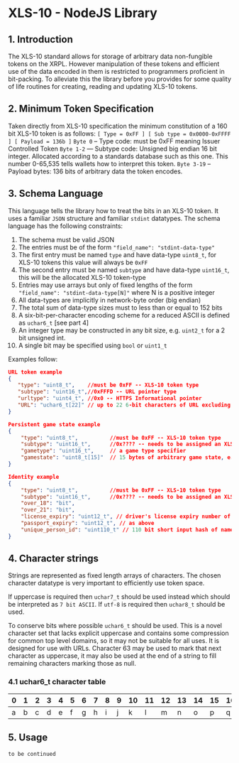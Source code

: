 # XLS-10 - NodeJS Library
## 1. Introduction
The XLS-10 standard allows for storage of arbitrary data non-fungible tokens on the XRPL. However manipulation of these tokens and efficient use of the data encoded in them is restricted to programmers proficient in bit-packing. To alleviate this the library before you provides for some quality of life routines for creating, reading and updating XLS-10 tokens.

## 2. Minimum Token Specification
Taken directly from XLS-10 specification the minimum constitution of a 160 bit XLS-10 token is as follows:
```[ Type = 0xFF ] [ Sub type = 0x0000-0xFFFF ] [ Payload = 136b ]```
`Byte 0` – Type code: must be 0xFF meaning Issuer Controlled Token
`Byte 1-2` — Subtype code: Unsigned big endian 16 bit integer. Allocated according to a standards database such as this one. This number 0-65,535 tells wallets how to interpret this token.
`Byte 3-19` – Payload bytes: 136 bits of arbitrary data the token encodes.

## 3. Schema Language
This language tells the library how to treat the bits in an XLS-10 token. It uses a familiar `JSON` structure and familiar `stdint` datatypes.
The schema language has the following constraints:
1. The schema must be valid JSON
2. The entries must be of the form `"field_name": "stdint-data-type"`
3. The first entry must be named `type` and have data-type `uint8_t`, for XLS-10 tokens this value will always be `0xFF`
4. The second entry must be named `subtype` and have data-type `uint16_t`, this will be the allocated XLS-10 token-type
5. Entries may use arrays but only of fixed lengths of the form `"field_name": "stdint-data-type[N]"` where N is a positive integer
6. All data-types are implicitly in network-byte order (big endian)
7. The total sum of data-type sizes must to less than or equal to 152 bits
8. A six-bit-per-character encoding scheme for a reduced ASCII is defined as `uchar6_t` [see part 4]
9. An integer type may be constructed in any bit size, e.g. `uint2_t` for a 2 bit unsigned int.
10. A single bit may be specified using  `bool` or `uint1_t`

 Examples follow:
 ```json
URL token example
{
	"type": "uint8_t",    //must be 0xFF -- XLS-10 token type
	"subtype": "uint16_t",//0xFFFD -- URL pointer type
	"urltype": "uint4_t", //0x0 -- HTTPS Informational pointer
	"URL": "uchar6_t[22]" // up to 22 6-bit characters of URL excluding protocol
}
```

```json
Persistent game state example
{
	"type": "uint8_t",          //must be 0xFF -- XLS-10 token type
	"subtype": "uint16_t",      //0x???? -- needs to be assigned an XLS-10 subtype
	"gametype": "uint16_t",     // a game type specifier
	"gamestate": "uint8_t[15]"  // 15 bytes of arbitrary game state, e.g wins/losses, character traits etc.
}
 ```

```json
Identity example 
{
	"type": "uint8_t",          //must be 0xFF -- XLS-10 token type
	"subtype": "uint16_t",      //0x???? -- needs to be assigned an XLS-10 subtype
	"over_18": "bit",
	"over_21": "bit",
	"license_expiry": "uint12_t", // driver's license expiry number of months since jan 2020, or 0x000 for no license
	"passport_expiry": "uint12_t", // as above
	"unique_person_id": "uint110_t" // 110 bit short input hash of name, dob, place of birth and birth certificate number
}
```

## 4. Character strings
Strings are represented as fixed length arrays of characters. The chosen character datatype is very important to efficiently use token space.

If uppercase is required then `uchar7_t` should be used instead which should be interpreted as `7 bit ASCII`. If `utf-8` is required then `uchar8_t` should be used.

To conserve bits where possible `uchar6_t` should be used. This is a novel character set that lacks explicit uppercase and contains some compression for common top level domains, so it may not be suitable for all uses. It is designed for use with URLs. Character 63 may be used to mark that next character as uppercase, it may also be used at the end of a string to fill remaining characters marking those as null.

### 4.1 uchar6_t character table
|0|1|2|3|4|5|6|7|8|9|10|11|12|13|14|15|16|17|18|19|20|21|22|23|24|25|26|27|28|29|30|31|32|33|34|35|36|37|38|39|40|41|42|43|44|45|46|47|48|49|50|51|52|53|54|55|56|57|58|59|60|61|62|63|
|:-|:-|:-|:-|:-|:-|:-|:-|:-|:-|:-|:-|:-|:-|:-|:-|:-|:-|:-|:-|:-|:-|:-|:-|:-|:-|:-|:-|:-|:-|:-|:-|:-|:-|:-|:-|:-|:-|:-|:-|:-|:-|:-|:-|:-|:-|:-|:-|:-|:-|:-|:-|:-|:-|:-|:-|:-|:-|:-|:-|:-|:-|:-|:-|
|a|b|c|d|e|f|g|h|i|j|k|l|m|n|o|p|q|r|s|t|u|v|w|x|y|z|0|1|2|3|4|5|6|7|8|9|.|-|_|:|/|?|#|[|]|@|!|$|&|(|)|*|'|+|,|;|=|~|%|.com|.net|.org|.io|`<upper/null>`|

## 5. Usage
`to be continued`
